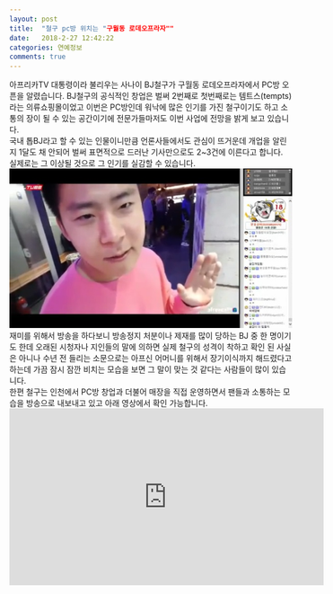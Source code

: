 ```yaml
---
layout: post
title:  "철구 pc방 위치는 "구월동 로데오프라자""
date:   2018-2-27 12:42:22
categories: 연예정보
comments: true
---
```



<p>아프리카TV 대통령이라 불리우는 사나이 BJ철구가&nbsp;구월동 로데오프라자에서 PC방 오픈을 알렸습니다. BJ철구의 공식적인 창업은 벌써 2번째로 첫번째로는&nbsp;템트스(tempts)라는 의류쇼핑몰이었고 이번은 PC방인데 워낙에 많은 인기를 가진 철구이기도 하고 소통의 장이 될 수 있는 공간이기에 전문가들마저도 이번 사업에 전망을 밝게 보고 있습니다.<br>국내 톱BJ라고 할 수 있는 인물이니만큼 언론사들에서도 관심이 뜨거운데 개업을 알린지 1달도 채 안되어 벌써 표면적으로 드러난 기사만으로도 2~3건에 이른다고 합니다. 실제로는 그 이상될 것으로 그 인기를 실감할 수 있습니다.<br><img class="image" src="/images/034959.jpg" alt=""/><br>재미를 위해서 방송을 하다보니 방송정지 처분이나 제재를 많이 당하는 BJ 중 한 명이기도 한데 오래된 시청자나 지인들의 말에 의하면 실제 철구의 성격이 착하고 확인 된 사실은 아니나 수년 전 들리는 소문으로는 아프신 어머니를 위해서 장기이식까지 해드렸다고 하는데 가끔 잠시 잠깐 비치는 모습을 보면 그 말이 맞는 것 같다는 사람들이 많이 있습니다.<br>한편 철구는 인천에서 PC방 창업과 더불어 매장을 직접 운영하면서 팬들과 소통하는 모습을 방송으로 내보내고 있고 아래 영상에서 확인 가능합니다.<br><iframe width="560" height="315" src="https://www.youtube.com/embed/BHkfCGN3HKU" frameborder="0" allowfullscreen="allowfullscreen"></iframe></p>
<p><br></p>